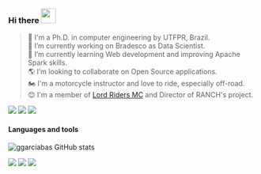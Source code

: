 ### Hi there <img src=https://github.com/TheDudeThatCode/TheDudeThatCode/blob/master/Assets/Hi.gif width="30">

> :school_satchel: I'm a Ph.D. in computer engineering by UTFPR, Brazil.\
> 🔭 I’m currently working on Bradesco as Data Scientist.\
> 🌱 I’m currently learning Web development and improving Apache Spark skills.\
> 🌎 I’m looking to collaborate on Open Source applications.\
> :motorcycle: I'm a motorcycle instructor and love to ride, especially off-road.\
> 😊 I'm a member of [Lord Riders MC](https://www.facebook.com/lordridersmc) and Director of RANCH's project.

[![](https://img.shields.io/badge/Facebook-1877F2?style=for-the-badge&logo=facebook&logoColor=white)](https://www.facebook.com/ggarciabas)
[![](https://img.shields.io/badge/LinkedIn-0077B5?style=for-the-badge&logo=linkedin&logoColor=white)](https://www.linkedin.com/in/ggarciabas)
[![](https://img.shields.io/badge/ggarciabas.github.io-181717?style=for-the-badge&logo=github&logoColor=white)](http://ggarciabas.github.io/) 

#### Languages and tools

![ggarciabas GitHub stats](https://github-readme-stats.vercel.app/api?username=ggarciabas&hide_rank=true&hide_border=true&&count_private=true&include_all_commits=true&custom_title=Github%20Stats)
<!--![ggarciabas Most used language](https://github-readme-stats.vercel.app/api/top-langs/?username=ggarciabas)-->

![](https://img.shields.io/badge/Python-3776AB?style=for-the-badge&logo=python&logoColor=white)
![](https://img.shields.io/badge/C-00599C?style=for-the-badge&logo=c&logoColor=white)
![](https://img.shields.io/badge/C%2B%2B-00599C?style=for-the-badge&logo=c%2B%2B&logoColor=white)

<!-- Thanks to: https://github.com/iuricode/readme-template 
      to: https://github.com/alexandresanlim/Badges4-README.md-Profile
-->
